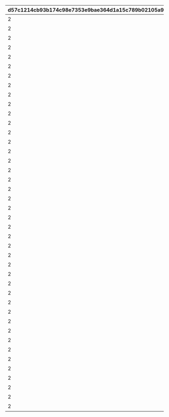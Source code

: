 |d57c1214cb93b174c98e7353e9bae364d1a15c789b02105a91056f96cfe951af|17b15c37440540cc209b802a09377b7fcda6ab9a25bc1c67cecd554f5b05825c|b7d93bb8453914449f1fd8529ce617f02022c6778bea141c5b2730fdda1b64f8|f0c20bf2dda242ab4ae415b8d6519c642b4b21f37727c36cd1768865ba478819|cc92b7a2bb933e3fe4a8de8c7b939736037a7fecdc82bb73f3b4de14ba64a07f|6481321b56225b6858f869489a59ea6ad17eded96e40a65f6bb27fa20854a260|88551a6ca5dd657048a1f2da4ba4dfb5035e6f5ca6b5c1cf3ed6894afa342cdb|fb5982631dc27a1f4f8f32e1b58efc8078a212b410831f54248c11bf984eb6ac|063ae0d35c007f89c6a00ceabdb6eae74c71f5a4c67da4b194f4efc3b11cd431|40fe94dc6970912090b9669628489db941821bd277bb4e8b2867268e9cb0ac63|87318fb8009bcdc66b41537dd5608bf51783feefd09c6659059900d9fa5bdec2|63832dce2b2576b8b39578bdbdc2ac250727324ce2c8d3914ab9f0bdba77fa6c|b08083d5eea95bb82ca9a56443769ef12055576ee634e10d0f2114edb510ffd1|ad5794c0e0e5cc9f450df0b205592b5e7b615fa37b8e971a6178c96728a76d1d|4c467e5448c5b492e3d3dfcd535623f904cd464bf59cbba76dbcb5ea477ed73b|
| --- | --- | --- | --- | --- | --- | --- | --- | --- | --- | --- | --- | --- | --- | --- |
|2|0|1.4|0|0|1001|1|1|1|ねぇねぇ、騎士クン\n手伝ってあげようよ～|0|お！\nあそこに困ってそうな人発見！|ヒヨリでっす♪\n元気いっぱいがんばるよ♪|春咲 ひより|0|
|2|0|1.4|0|0|1002|1|1|1|わ、わたし、\nなに言ってるんだろ\nあはは…|0|大切な人を\n守れるようになりたい…って|みんなみたいに\nわたしも強くならなきゃ|草野 優衣|0|
|2|0|1.4|0|0|1003|1|1|1|少しは磨かれると思いますよ。|0|キミに必要な集中力と感性が|フェンシングを始めてみては？|士条 怜|0|
|2|0|1.5|0|0|1004|1|1|1|みそぎはねぇ、\nかくれんぼやりたい！|0|今日はなにして遊ぶ？|ねぇ、にいちゃん！|穂高 みそぎ|0|
|2|0|1.4|0|0|1006|1|1|1|私といっしょに…\nいかない？|0|ねぇ…|風宮あかりです|風宮 あかり|0|
|2|0|1.5|0|0|1007|1|1|1|食べ物の恨みは怖いのー|0|プリンたべたいのー|出雲宮子なのー|出雲 宮子|0|
|2|0|1.4|0|0|1008|1|1|1|いいよ。\n見られることは運命さ…|0|キミもボクの美貌に\n吸い寄せられたんだね。|ボクは虹村雪。|虹村 雪|0|
|2|0|1.4|0|0|1009|1|1|1|人呼んで「疾風の冥姫」!!|0|我が真名は\nアンネローゼ・フォン・シュテッヒパルム！|フッ…聞いて後悔するがいい！|柊杏奈|0|
|2|0|1.5|0|0|1010|1|1|1|ほんまおおきにやわ～♪|0|うさぎさん、\n運命の王子はんに巡りあわせてくれて|マホマホ王国のプリンセス、\nまほ姫どす|姫宮 真歩|0|
|2|0|1.4|0|0|1011|1|1|1|ここで会ったが\n100年目～！|0|生き別れたお兄ちゃんを探して\n三千世界！|衣之咲璃乃です！|衣之咲 璃乃|0|
|2|0|1.4|0|0|1012|1|1|1|…って、お願い！\n誰にも言わないでおいて～！|0|ち、超能力って…\n何のことかな～？|私はハツネ、\n結構強いんだよ。\nきらーん☆|柏崎 初音|0|
|2|0|1.4|0|0|1016|1|1|1|ヒデサイまぢ\nGF（グッドフィーリング）～♪|0|一応カリスマ読モJKやってまっす！|ちょす！\n美波鈴奈だよ～♪|美波 鈴奈|0|
|2|0|1.4|0|0|1017|1|1|1|でも、沖縄もとってもいいとこさー|0|東京は遊園地みたいなところさー|はいたーい。\n喜屋武香織さー。|喜屋武 香織|0|
|2|0|1.4|0|0|1018|1|1|1|イオちゃんって呼んでね。|0|先生って呼ばれるのは\nくすぐったいから|支倉伊緒です。|支倉 伊緒|0|
|2|0|1.5|0|0|1020|1|1|1|ミミをおいてかないでぇ～|0|あ！/\お兄ちゃ～ん\nまってよ～|ふえ…？\nミミ、むずかしいこと\nよくわかんない…|茜 ミミ|0|
|2|0|1.5|0|0|1021|1|1|1|ふぇぇぇぇぇん……|0|あの……\nふぇ……|あ…あの…えっと…\n栗…林…くるみ…です……|栗林 くるみ|0|
|2|0|1.4|0|0|1022|1|1|1|なんてありがとうございます！|0|こんな私に貴重な時間を\n割いていただき、|風宮よりです。\nあああああ！|風宮 より|0|
|2|0|1.5|0|0|1023|1|1|1|私こっち行きたいー\nね、早く早くー|0|おにいちゃんどこいくの？\nえ？|私、アヤネ！\nぷうきちと一緒についてってあげるね！|北条 綾音|0|
|2|0|1.4|0|0|1025|1|1|1|これて何か違う…\nあああすみません！|0|ふ、不束者ですが\nどうぞ末永く…って、|わっ…わっ…私、\n天野すずめといいます！|天野 すずめ|0|
|2|0|1.4|0|0|1027|1|1|1|離しませんわ………\n絶対に…!!|0|あなたは…運命の……\n伴侶……|……クスクス…私は\n…倉石恵理子……|倉石 恵理子|0|
|2|0|1.4|0|0|1028|1|1|1|…そうでしょ？？|0|その無駄を省くことができれば、\nもっと余裕のある暮らしができるっ！|佐々木咲恋よ。\nねえ、世の中に無駄なことが\n多すぎると思わない？|佐々木 咲恋|0|
|2|0|1.4|0|0|1029|1|1|1|あはは、\n私もまだまだだなぁ～|0|ぇっと…\nキミ、私のこと知らないの?!|桜井望だよ！\nよろしくねっ|桜井 望|0|
|2|0|1.4|0|0|1030|1|1|1|ショーグン、\nワタシと一緒に天下統一デース！|0|初めまして、\n私はニノン・ジュベール申すデス！|デケデケデンっ！|ニノン・ジュベール|0|
|2|0|1.4|0|0|1031|1|1|1|おかしいですね……|0|でもって私の隣にいるのが……\nえ、見えない？|上喜しのぶです。\n手元のドクロが父です。|上喜 しのぶ|0|
|2|0|1.5|0|0|1033|1|1|1|そう、\nオラのボケに突っ込める相方が…！|0|けんども\nそれには足りないモンが…|目指すはビッグな\nお笑い芸人だっぺ！|野戸まひる|0|
|2|0|1.4|0|0|1034|1|1|1|ちょ\nちょっと一杯飲んできます…！|0|ちょっと緊張しちゃって…|あの…私…綾瀬ゆかりです…\nあの…ごめんなさい！|綾瀬 ゆかり|0|
|2|0|1.5|0|0|1036|1|1|1|これ以上お話しすることは…\nないです！|0|知らない人とは話しちゃいけないので|氷川鏡華…です|氷川 鏡華|0|
|2|0|1.4|0|0|1038|1|1|1|私体が弱いから、\n30分に一度休憩しないと\nいけないんです。|0|……あ、アラーム。|柏崎…栞です。|柏崎 栞|0|
|2|0|1.4|0|0|1040|1|1|1|野に咲く花が、\n唯一の話相手です。|0|私、一人も友達がいなくて……|ふ、双葉碧です。|双葉 碧|0|
|2|0|1.4|0|0|1042|1|1|1|そう思っています。|0|私の歌声で、\n皆さんが幸せになってくれたらいいなって…|三角千歌です。|三角 千歌|0|
|2|0|1.4|0|0|1043|1|1|1|う、疑ってすまなかったな…|0|あぁ？\nお前のそいつの仲間か？|安芸真琴だ。|安芸 真琴|0|
|2|0|1.4|0|0|1044|1|1|1|わらわの偉大な力に\nひれ伏すがいい！\nはっはっは！|0|生けとし生ける全ての者よ！|わらわこそは夜を総べる者！|イリヤ・オーンスタイン|0|
|2|0|1.4|0|0|1045|1|1|1|ｌク、クウカに何かご用ですか!?|0|ぐふふふふ……はっ！|そこで騎士は妖精を乱暴に……|遠見 空花|0|
|2|0|1.4|0|0|1046|1|1|1|う～ん…\n猫ってホントに最高にゃ～♪|0|自由気ままで♪\n寝て遊んで、食べてケンカして…|宮坂たまきにゃ♪\n猫はいいにゃよ？|宮坂たまき|0|
|2|0|1.4|0|0|1048|1|1|1|…と思ったら\nバイトの時間だ！\nまたあとでね！|0|それでは早速クエストに…|大神美冬よ！|大神 美冬|0|
|2|0|1.4|0|0|1049|1|1|1|お姉ちゃんがぜ～んぶ\nやってあげるからね！|0|クエストもバトルも\n掃除も洗濯も|星野静流だよ！|星野静流|0|
|2|0|1.5|0|0|1050|1|1|1|学校では誰もが憧れる\nアイドル的な存在ってやつよ♪|0|見ての通りの\nセクシー美少女で|アタシは玉泉美咲。|玉泉美咲|0|
|2|0|1.4|0|0|1052|1|1|1|？？？？|0|？？？？|？？？|リマ|0|
|2|0|1.5|0|0|1053|1|1|1|そ、そこまでいうなら\nもらってやる|0|菓子でつろうなどと\n稚拙な策を……|モニカ・ヴァイスヴィントだ。|モニカ・ヴァイスヴィント|0|
|2|0|1.5|0|0|1058|1|1|1|そ、そこまでいうなら\nもらってやる|0|菓子でつろうなどと\n稚拙な策を……|モニカ・ヴァイスヴィントだ。|ペコリーヌ|0|
|2|0|1.5|0|0|1059|1|1|1|そ、そこまでいうなら\nもらってやる|0|菓子でつろうなどと\n稚拙な策を……|モニカ・ヴァイスヴィントだ。|コッコロ|0|
|2|0|1.5|0|0|1060|1|1|1|そ、そこまでいうなら\nもらってやる|0|菓子でつろうなどと\n稚拙な策を……|モニカ・ヴァイスヴィントだ。|キャル|0|